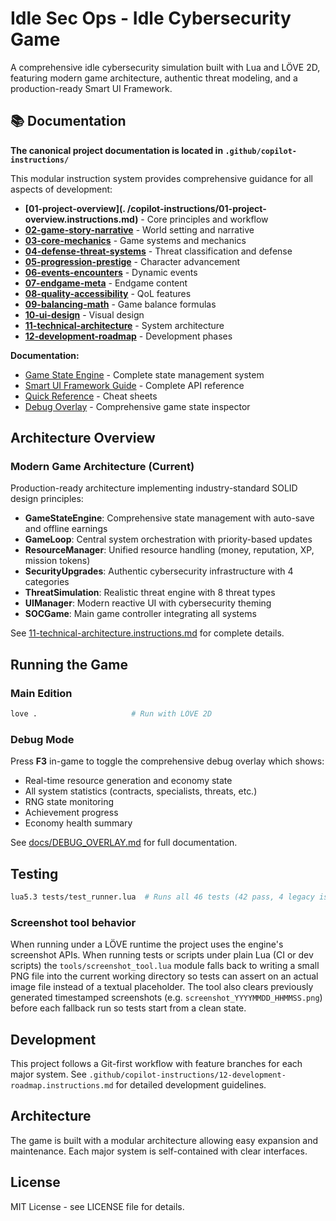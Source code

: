 # Idle Sec Ops - Idle Cybersecurity Game

A comprehensive idle cybersecurity simulation built with Lua and LÖVE 2D, featuring modern game architecture, authentic threat modeling, and a production-ready Smart UI Framework.

## 📚 Documentation

**The canonical project documentation is located in `.github/copilot-instructions/`**

This modular instruction system provides comprehensive guidance for all aspects of development:

- **[01-project-overview](. /copilot-instructions/01-project-overview.instructions.md)** - Core principles and workflow
- **[02-game-story-narrative](.github/copilot-instructions/02-game-story-narrative.instructions.md)** - World setting and narrative
- **[03-core-mechanics](.github/copilot-instructions/03-core-mechanics.instructions.md)** - Game systems and mechanics
- **[04-defense-threat-systems](.github/copilot-instructions/04-defense-threat-systems.instructions.md)** - Threat classification and defense
- **[05-progression-prestige](.github/copilot-instructions/05-progression-prestige.instructions.md)** - Character advancement
- **[06-events-encounters](.github/copilot-instructions/06-events-encounters.instructions.md)** - Dynamic events
- **[07-endgame-meta](.github/copilot-instructions/07-endgame-meta.instructions.md)** - Endgame content
- **[08-quality-accessibility](.github/copilot-instructions/08-quality-accessibility.instructions.md)** - QoL features
- **[09-balancing-math](.github/copilot-instructions/09-balancing-math.instructions.md)** - Game balance formulas
- **[10-ui-design](.github/copilot-instructions/10-ui-design.instructions.md)** - Visual design
- **[11-technical-architecture](.github/copilot-instructions/11-technical-architecture.instructions.md)** - System architecture
- **[12-development-roadmap](.github/copilot-instructions/12-development-roadmap.instructions.md)** - Development phases

**Documentation:**
- [Game State Engine](docs/GAME_STATE_ENGINE.md) - Complete state management system
- [Smart UI Framework Guide](docs/SMART_UI_FRAMEWORK.md) - Complete API reference
- [Quick Reference](docs/SMART_UI_QUICK_REFERENCE.md) - Cheat sheets
- [Debug Overlay](docs/DEBUG_OVERLAY.md) - Comprehensive game state inspector

## Architecture Overview

### Modern Game Architecture (Current)
Production-ready architecture implementing industry-standard SOLID design principles:

- **GameStateEngine**: Comprehensive state management with auto-save and offline earnings
- **GameLoop**: Central system orchestration with priority-based updates
- **ResourceManager**: Unified resource handling (money, reputation, XP, mission tokens)
- **SecurityUpgrades**: Authentic cybersecurity infrastructure with 4 categories
- **ThreatSimulation**: Realistic threat engine with 8 threat types
- **UIManager**: Modern reactive UI with cybersecurity theming
- **SOCGame**: Main game controller integrating all systems

See [11-technical-architecture.instructions.md](.github/copilot-instructions/11-technical-architecture.instructions.md) for complete details.

## Running the Game

### Main Edition  
```bash
love .                     # Run with LÖVE 2D
```

### Debug Mode
Press **F3** in-game to toggle the comprehensive debug overlay which shows:
- Real-time resource generation and economy state
- All system statistics (contracts, specialists, threats, etc.)
- RNG state monitoring
- Achievement progress
- Economy health summary

See [docs/DEBUG_OVERLAY.md](docs/DEBUG_OVERLAY.md) for full documentation.

## Testing

```bash
lua5.3 tests/test_runner.lua  # Runs all 46 tests (42 pass, 4 legacy issues)
```


### Screenshot tool behavior

When running under a LÖVE runtime the project uses the engine's screenshot APIs.
When running tests or scripts under plain Lua (CI or dev scripts) the
`tools/screenshot_tool.lua` module falls back to writing a small PNG file into
the current working directory so tests can assert on an actual image file
instead of a textual placeholder. The tool also clears previously generated
timestamped screenshots (e.g. `screenshot_YYYYMMDD_HHMMSS.png`) before each
fallback run so tests start from a clean state.



## Development

This project follows a Git-first workflow with feature branches for each major system. See `.github/copilot-instructions/12-development-roadmap.instructions.md` for detailed development guidelines.

## Architecture

The game is built with a modular architecture allowing easy expansion and maintenance. Each major system is self-contained with clear interfaces.

## License

MIT License - see LICENSE file for details.